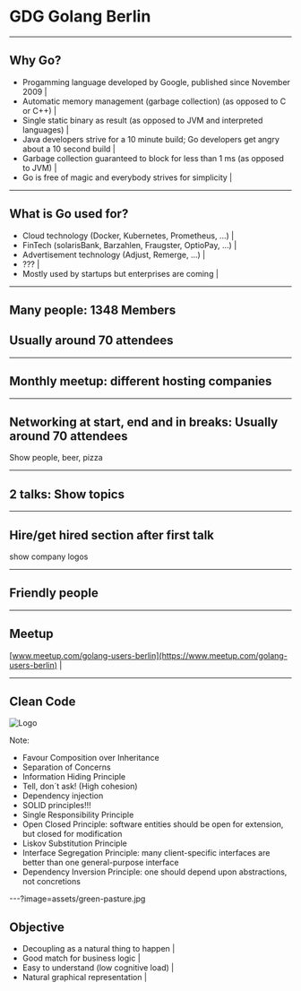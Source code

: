 # GDG Golang Berlin

---

## Why Go?

- Progamming language developed by Google, published since November 2009 |
- Automatic memory management (garbage collection) (as opposed to C or C++) |
- Single static binary as result (as opposed to JVM and interpreted languages) |
- Java developers strive for a 10 minute build; Go developers get angry about a 10 second build |
- Garbage collection guaranteed to block for less than 1 ms (as opposed to JVM) |
- Go is free of magic and everybody strives for simplicity |

---

## What is Go used for?

- Cloud technology (Docker, Kubernetes, Prometheus, ...) |
- FinTech (solarisBank, Barzahlen, Fraugster, OptioPay, ...) |
- Advertisement technology (Adjust, Remerge, ...) |
- ??? |
- Mostly used by startups but enterprises are coming |

---

## Many people: 1348 Members
## Usually around 70 attendees

---

## Monthly meetup: different hosting companies

---

## Networking at start, end and in breaks: Usually around 70 attendees

Show people, beer, pizza

---

## 2 talks: Show topics

---

## Hire/get hired section after first talk

show company logos

---

## Friendly people

---

## Meetup

[www.meetup.com/golang-users-berlin](https://www.meetup.com/golang-users-berlin) |

---

## Clean Code
![Logo](assets/clean-code.jpg)

Note:
- Favour Composition over Inheritance
- Separation of Concerns
- Information Hiding Principle
- Tell, don´t ask! (High cohesion)
- Dependency injection
- SOLID principles!!!
- Single Responsibility Principle
- Open Closed Principle: software entities should be open for extension, but closed for modification
- Liskov Substitution Principle
- Interface Segregation Principle: many client-specific interfaces are better than one general-purpose interface
- Dependency Inversion Principle: one should depend upon abstractions, not concretions

---?image=assets/green-pasture.jpg

## Objective

- Decoupling as a natural thing to happen |
- Good match for business logic           |
- Easy to understand (low cognitive load) |
- Natural graphical representation        |


